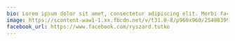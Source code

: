 ```yaml
---
bio: Lorem ipsum dolor sit amet, consectetur adipiscing elit. Morbi facilisis massa ipsum. Nullam laoreet vehicula libero sit amet gravida. Donec tempor congue ligula ut consectetur. Nunc rutrum vel quam in sollicitudin.
image: https://scontent-waw1-1.xx.fbcdn.net/v/t31.0-8/p960x960/25488399_1763906446966992_8931303288556281063_o.jpg?_nc_cat=103&_nc_sid=85a577&_nc_oc=AQnnjgRM0fl7cQeaXcXP9J6VFU7yxOKCxZrj9QzGgmuygv-MLndRNxl0q488uEf1Jyw&_nc_ht=scontent-waw1-1.xx&_nc_tp=6&oh=fbf89f6c644144872bbaaaf752d10873&oe=5ED8E51A
facebook_url: https://www.facebook.com/ryszard.tutko
---
```

